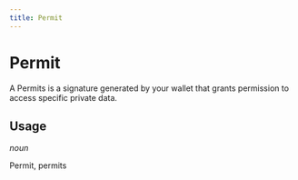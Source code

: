 ```yaml
---
title: Permit
---
```


# Permit

A Permits is a signature generated by your wallet that grants permission to access specific private data.

## Usage

_noun_

Permit, permits